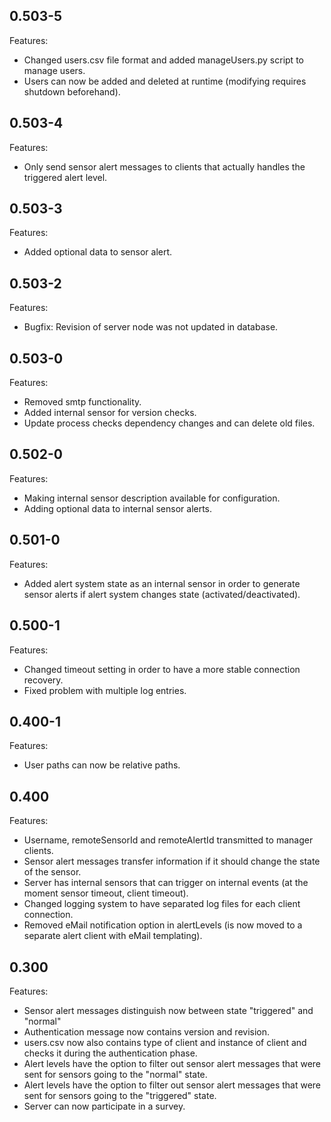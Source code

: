 ## 0.503-5

Features:

* Changed users.csv file format and added manageUsers.py script to manage users.
* Users can now be added and deleted at runtime (modifying requires shutdown beforehand).

## 0.503-4

Features:

* Only send sensor alert messages to clients that actually handles the triggered alert level.

## 0.503-3

Features:

* Added optional data to sensor alert.

## 0.503-2

Features:

* Bugfix: Revision of server node was not updated in database.

## 0.503-0

Features:

* Removed smtp functionality.
* Added internal sensor for version checks.
* Update process checks dependency changes and can delete old files.

## 0.502-0

Features:

* Making internal sensor description available for configuration.
* Adding optional data to internal sensor alerts.

## 0.501-0

Features:

* Added alert system state as an internal sensor in order to generate sensor alerts if alert system changes state (activated/deactivated).


## 0.500-1

Features:

* Changed timeout setting in order to have a more stable connection recovery.
* Fixed problem with multiple log entries.


## 0.400-1

Features:

* User paths can now be relative paths.


## 0.400

Features:

* Username, remoteSensorId and remoteAlertId transmitted to manager clients.
* Sensor alert messages transfer information if it should change the state of the sensor.
* Server has internal sensors that can trigger on internal events (at the moment sensor timeout, client timeout).
* Changed logging system to have separated log files for each client connection.
* Removed eMail notification option in alertLevels (is now moved to a separate alert client with eMail templating).


## 0.300

Features:

* Sensor alert messages distinguish now between state "triggered" and "normal"
* Authentication message now contains version and revision.
* users.csv now also contains type of client and instance of client and checks it during the authentication phase.
* Alert levels have the option to filter out sensor alert messages that were sent for sensors going to the "normal" state.
* Alert levels have the option to filter out sensor alert messages that were sent for sensors going to the "triggered" state.
* Server can now participate in a survey.